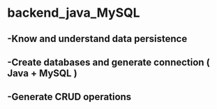 # backend_java_MySQL

## -Know and understand data persistence
## -Create databases and generate connection ( Java + MySQL )
## -Generate CRUD operations

